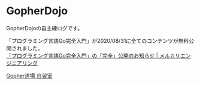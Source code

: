# GopherDojo
GopherDojoの自主練ログです。

「プログラミング言語Go完全入門」が2020/08/31に全てのコンテンツが無料公開されました。  
[「プログラミング言語Go完全入門」の「完全」公開のお知らせ | メルカリエンジニアリング](https://engineering.mercari.com/blog/entry/goforbeginners/)

[Gopher道場 自習室](https://gopherdojo.org/studyroom/)

